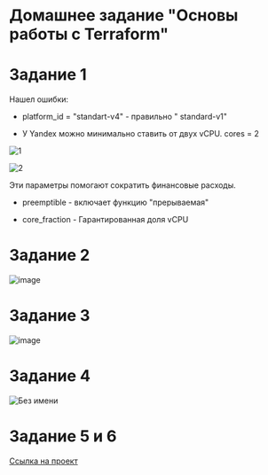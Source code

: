 
# Домашнее задание "Основы работы с Terraform"


# Задание 1


Нашел ошибки:

* platform_id = "standart-v4" -  правильно  " standard-v1"

* У Yandex можно минимально ставить от двух vCPU.  cores = 2

![1](https://github.com/Dimarkle/DevOps/assets/118626944/87d72cc6-1f01-40ab-b951-0a374b1154c9)


![2](https://github.com/Dimarkle/DevOps/assets/118626944/c367d332-ec9e-42cc-925b-f3ecbacac332)


Эти параметры помогают сократить финансовые расходы.
* preemptible - включает функцию "прерываемая"
  
* core_fraction -  Гарантированная доля vCPU

# Задание 2

![image](https://github.com/Dimarkle/DevOps/assets/118626944/b867fe2c-dda1-499d-8edc-4d1c8350c12f)

# Задание 3

![image](https://github.com/Dimarkle/DevOps/assets/118626944/80756e5e-c8b6-4371-8fed-b33ef21f99c0)


# Задание 4

![Без имени](https://github.com/Dimarkle/DevOps/assets/118626944/6ac068c2-4d5f-414d-8219-6e4b4db3884e)



# Задание 5 и 6

[Ссылка на проект](https://github.com/Dimarkle/DevOps/tree/main/%D0%9E%D1%81%D0%BD%D0%BE%D0%B2%D1%8B%20%D1%80%D0%B0%D0%B1%D0%BE%D1%82%D1%8B%20%D1%81%20Terraform)
